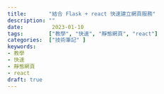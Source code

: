 ```yaml
---
title:       "結合 Flask + react 快速建立網頁服務"
description: ""
date:         2023-01-10
tags:        ["教學", "快速", "靜態網頁", "react"]
categories:  ["技術筆記" ]
keywords:
- 教學
- 快速
- 靜態網頁
- react
draft: true
---
```

<!--more-->